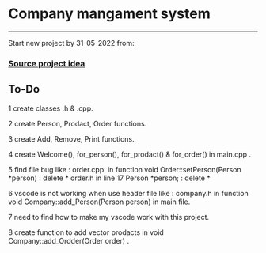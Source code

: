 # Company mangament system 
________________________________________________________________
Start new project by 31-05-2022 from:
### [Source project idea ](https://harmash.com/tutorials/algorithms-and-data-structure/data-structure-test-2)

## To-Do
1 create classes .h & .cpp.

2 create Person, Prodact, Order functions.

3 create Add, Remove, Print functions.

4 create Welcome(), for_person(), for_prodact() 
& for_order() in main.cpp .  

5 find file bug like :
    order.cpp: in function void Order::setPerson(Person *person) : delete *
    order.h in line 17 Person *person; : delete *

6 vscode is not working when use header file  like : 
    company.h in function void Company::add_Person(Person person) in main file.

7 need to find how to make my vscode work with this project.

8 create function to add vector prodacts in void Company::add_Ordder(Order order) .